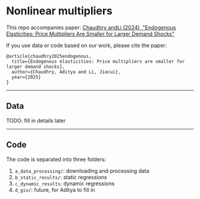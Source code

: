 # Nonlinear multipliers

This repo accompanies paper:
[Chaudhry andLi (2024), "Endogenous Elasticities: Price Multipliers Are Smaller for Larger Demand Shocks"](https://papers.ssrn.com/sol3/papers.cfm?abstract_id=5325371)

If you use data or code based on our work, please cite the paper: 

~~~
@article{chaudhry2025endogenous,
  title={Endogenous elasticities: Price multipliers are smaller for larger demand shocks},
  author={Chaudhry, Aditya and Li, Jiacui},
  year={2025}
}
~~~


----

## Data 

TODO: fill in details later


----

## Code 

The code is separated into three folders:

1. `a_data_processing/`: downloading and processing data
2. `b_static_results/`: static regressions
3. `c_dynamic_results`: dynamic regressions
4. `d_giv/`: future, for Aditya to fill in

